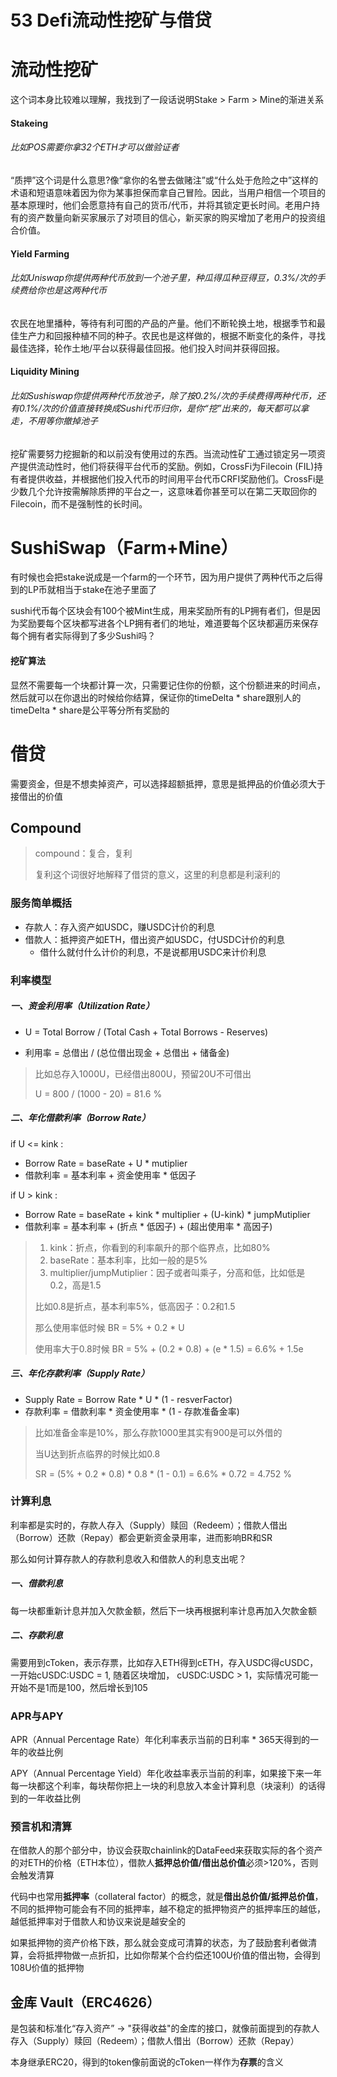 # 53 Defi流动性挖矿与借贷

# 流动性挖矿

这个词本身比较难以理解，我找到了一段话说明Stake > Farm > Mine的渐进关系

#### Stakeing

###### 比如POS需要你拿32个ETH才可以做验证者

“质押”这个词是什么意思?像“拿你的名誉去做赌注”或“什么处于危险之中”这样的术语和短语意味着因为你为某事担保而拿自己冒险。因此，当用户相信一个项目的基本原理时，他们会愿意持有自己的货币/代币，并将其锁定更长时间。老用户持有的资产数量向新买家展示了对项目的信心，新买家的购买增加了老用户的投资组合价值。

#### Yield Farming

###### 比如Uniswap你提供两种代币放到一个池子里，种瓜得瓜种豆得豆，0.3%/次的手续费给你也是这两种代币

农民在地里播种，等待有利可图的产品的产量。他们不断轮换土地，根据季节和最佳生产力和回报种植不同的种子。农民也是这样做的，根据不断变化的条件，寻找最佳选择，轮作土地/平台以获得最佳回报。他们投入时间并获得回报。

#### Liquidity Mining

###### 比如Sushiswap你提供两种代币放池子，除了按0.2%/次的手续费得两种代币，还有0.1%/次的价值直接转换成Sushi代币归你，是你“挖”出来的，每天都可以拿走，不用等你撤掉池子

挖矿需要努力挖掘新的和以前没有使用过的东西。当流动性矿工通过锁定另一项资产提供流动性时，他们将获得平台代币的奖励。例如，CrossFi为Filecoin (FIL)持有者提供收益，并根据他们投入代币的时间用平台代币CRFI奖励他们。CrossFi是少数几个允许按需解除质押的平台之一，这意味着你甚至可以在第二天取回你的Filecoin，而不是强制性的长时间。

# SushiSwap（Farm+Mine）

有时候也会把stake说成是一个farm的一个环节，因为用户提供了两种代币之后得到的LP币就相当于stake在池子里面了

sushi代币每个区块会有100个被Mint生成，用来奖励所有的LP拥有者们，但是因为奖励要每个区块都写进各个LP拥有者们的地址，难道要每个区块都遍历来保存每个拥有者实际得到了多少Sushi吗？

#### 挖矿算法

显然不需要每一个块都计算一次，只需要记住你的份额，这个份额进来的时间点，然后就可以在你退出的时候给你结算，保证你的timeDelta * share跟别人的timeDelta * share是公平等分所有奖励的

# 借贷

需要资金，但是不想卖掉资产，可以选择超额抵押，意思是抵押品的价值必须大于接借出的价值

## Compound

> compound：复合，复利
>
> 复利这个词很好地解释了借贷的意义，这里的利息都是利滚利的

### 服务简单概括

- 存款人：存入资产如USDC，赚USDC计价的利息
- 借款人：抵押资产如ETH，借出资产如USDC，付USDC计价的利息
  - 借什么就付什么计价的利息，不是说都用USDC来计价利息

### 利率模型

##### 一、资金利用率（Utilization Rate）

- U = Total Borrow / (Total Cash + Total Borrows - Reserves)

- 利用率 = 总借出 / (总位借出现金 + 总借出 + 储备金)

> 比如总存入1000U，已经借出800U，预留20U不可借出
>
> U = 800 / (1000 - 20) = 81.6 %

##### 二、年化借款利率（Borrow Rate）

if U <= kink : 

- Borrow Rate = baseRate + U * mutiplier
- 借款利率 = 基本利率 + 资金使用率 * 低因子

if U > kink :

- Borrow Rate = baseRate + kink * multiplier + (U-kink) * jumpMutiplier
- 借款利率 = 基本利率 + (折点 * 低因子) + (超出使用率 * 高因子)

> 1. kink：折点，你看到的利率飙升的那个临界点，比如80%
> 2. baseRate：基本利率，比如一般的是5%
> 3. multiplier/jumpMutiplier：因子或者叫乘子，分高和低，比如低是0.2，高是1.5
>
> 比如0.8是折点，基本利率5%，低高因子：0.2和1.5
>
> 那么使用率低时候 BR = 5% + 0.2 * U 
>
> 使用率大于0.8时候  BR = 5% + (0.2 * 0.8) + (e * 1.5) = 6.6% + 1.5e

##### 三、年化存款利率（Supply Rate）

- Supply Rate = Borrow Rate * U * (1 - resverFactor)
- 存款利率 = 借款利率 * 资金使用率 * (1 - 存款准备金率)

> 比如准备金率是10%，那么存款1000里其实有900是可以外借的
>
> 当U达到折点临界的时候比如0.8
>
> SR = (5% + 0.2 * 0.8) * 0.8 * (1 - 0.1) = 6.6% * 0.72 = 4.752 % 

### 计算利息

利率都是实时的，存款人存入（Supply）赎回（Redeem）；借款人借出（Borrow）还款（Repay）都会更新资金录用率，进而影响BR和SR

那么如何计算存款人的存款利息收入和借款人的利息支出呢？

##### 一、借款利息

每一块都重新计息并加入欠款金额，然后下一块再根据利率计息再加入欠款金额

##### 二、存款利息

需要用到cToken，表示存票，比如存入ETH得到cETH，存入USDC得cUSDC，一开始cUSDC:USDC = 1, 随着区块增加， cUSDC:USDC > 1，实际情况可能一开始不是1而是100，然后增长到105

### APR与APY

APR（Annual Percentage Rate）年化利率表示当前的日利率 * 365天得到的一年的收益比例

APY（Annual Percentage Yield）年化收益率表示当前的利率，如果接下来一年每一块都这个利率，每块帮你把上一块的利息放入本金计算利息（块滚利）的话得到的一年收益比例

### 预言机和清算

在借款人的那个部分中，协议会获取chainlink的DataFeed来获取实际的各个资产的对ETH的价格（ETH本位），借款人**抵押总价值/借出总价值**必须>120%，否则会触发清算

代码中也常用**抵押率**（collateral factor）的概念，就是**借出总价值/抵押总价值**，不同的抵押物可能会有不同的抵押率，越不稳定的抵押物资产的抵押率压的越低，越低抵押率对于借款人和协议来说是越安全的

如果抵押物的资产价格下跌，那么就会变成可清算的状态，为了鼓励套利者做清算，会将抵押物做一点折扣，比如你帮某个合约偿还100U价值的借出物，会得到108U价值的抵押物

## 金库 Vault（ERC4626）

是包装和标准化“存入资产” -> "获得收益"的金库的接口，就像前面提到的存款人存入（Supply）赎回（Redeem）；借款人借出（Borrow）还款（Repay）

本身继承ERC20，得到的token像前面说的cToken一样作为**存票**的含义